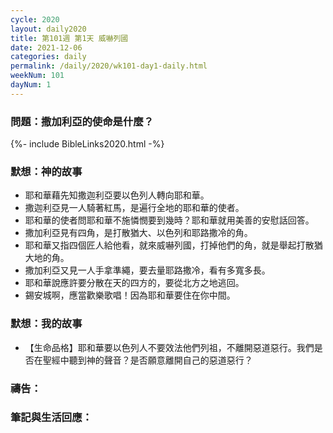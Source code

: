```yaml
---
cycle: 2020
layout: daily2020
title: 第101週 第1天 威嚇列國
date: 2021-12-06
categories: daily
permalink: /daily/2020/wk101-day1-daily.html
weekNum: 101
dayNum: 1
---
```


### 問題：撒加利亞的使命是什麼？

{%- include BibleLinks2020.html -%}

### 默想：神的故事
+ 耶和華藉先知撒迦利亞要以色列人轉向耶和華。
+ 撒迦利亞見一人騎著紅馬，是遍行全地的耶和華的使者。
+ 耶和華的使者問耶和華不施憐憫要到幾時？耶和華就用美善的安慰話回答。
+ 撒加利亞見有四角，是打散猶大、以色列和耶路撒冷的角。
+ 耶和華又指四個匠人給他看，就來威嚇列國，打掉他們的角，就是舉起打散猶大地的角。
+ 撒加利亞又見一人手拿準繩，要去量耶路撒冷，看有多寬多長。
+ 耶和華說應許要分散在天的四方的，要從北方之地逃回。
+ 錫安城啊，應當歡樂歌唱！因為耶和華要住在你中間。

### 默想：我的故事
+ 【生命品格】耶和華要以色列人不要效法他們列祖，不離開惡道惡行。我們是否在聖經中聽到神的聲音？是否願意離開自己的惡道惡行？

### 禱告：

### 筆記與生活回應：
